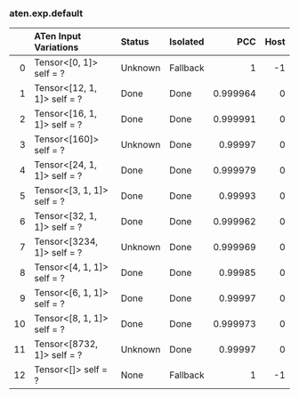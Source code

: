 ### aten.exp.default
|    | ATen Input Variations       | Status   | Isolated   |      PCC |   Host |
|---:|:----------------------------|:---------|:-----------|---------:|-------:|
|  0 | Tensor<[0, 1]> self = ?     | Unknown  | Fallback   | 1        |     -1 |
|  1 | Tensor<[12, 1, 1]> self = ? | Done     | Done       | 0.999964 |      0 |
|  2 | Tensor<[16, 1, 1]> self = ? | Done     | Done       | 0.999991 |      0 |
|  3 | Tensor<[160]> self = ?      | Unknown  | Done       | 0.99997  |      0 |
|  4 | Tensor<[24, 1, 1]> self = ? | Done     | Done       | 0.999979 |      0 |
|  5 | Tensor<[3, 1, 1]> self = ?  | Done     | Done       | 0.99993  |      0 |
|  6 | Tensor<[32, 1, 1]> self = ? | Done     | Done       | 0.999962 |      0 |
|  7 | Tensor<[3234, 1]> self = ?  | Unknown  | Done       | 0.999969 |      0 |
|  8 | Tensor<[4, 1, 1]> self = ?  | Done     | Done       | 0.99985  |      0 |
|  9 | Tensor<[6, 1, 1]> self = ?  | Done     | Done       | 0.99997  |      0 |
| 10 | Tensor<[8, 1, 1]> self = ?  | Done     | Done       | 0.999973 |      0 |
| 11 | Tensor<[8732, 1]> self = ?  | Unknown  | Done       | 0.99997  |      0 |
| 12 | Tensor<[]> self = ?         | None     | Fallback   | 1        |     -1 |

